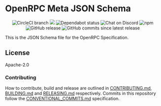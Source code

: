 # OpenRPC Meta JSON Schema

<center>
  <span>
    <img alt="CircleCI branch" src="https://img.shields.io/circleci/project/github/open-rpc/meta-schema/master.svg">
    <img src="https://codecov.io/gh/open-rpc/meta-schema/branch/master/graph/badge.svg" />
    <img alt="Dependabot status" src="https://api.dependabot.com/badges/status?host=github&repo=open-rpc/meta-schema" />
    <img alt="Chat on Discord" src="https://img.shields.io/badge/chat-on%20discord-7289da.svg" />
    <img alt="npm" src="https://img.shields.io/npm/dt/@open-rpc/meta-schema.svg" />
    <img alt="GitHub release" src="https://img.shields.io/github/release/open-rpc/meta-schema.svg" />
    <img alt="GitHub commits since latest release" src="https://img.shields.io/github/commits-since/open-rpc/meta-schema/latest.svg" />
  </span>
</center>

This is the JSON Schema file for the OpenRPC Specification.


## License

Apache-2.0


### Contributing

How to contribute, build and release are outlined in [CONTRIBUTING.md](CONTRIBUTING.md), [BUILDING.md](BUILDING.md) and [RELEASING.md](RELEASING.md) respectively. Commits in this repository follow the [CONVENTIONAL_COMMITS.md](CONVENTIONAL_COMMITS.md) specification.
